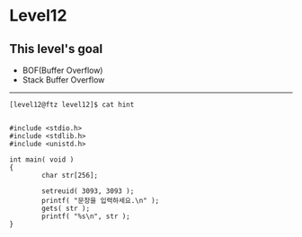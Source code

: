 # Level12

## This level's goal
- BOF(Buffer Overflow)
- Stack Buffer Overflow

***

```
[level12@ftz level12]$ cat hint


#include <stdio.h>
#include <stdlib.h>
#include <unistd.h>

int main( void )
{
        char str[256];

        setreuid( 3093, 3093 );
        printf( "문장을 입력하세요.\n" );
        gets( str );
        printf( "%s\n", str );
}
```
